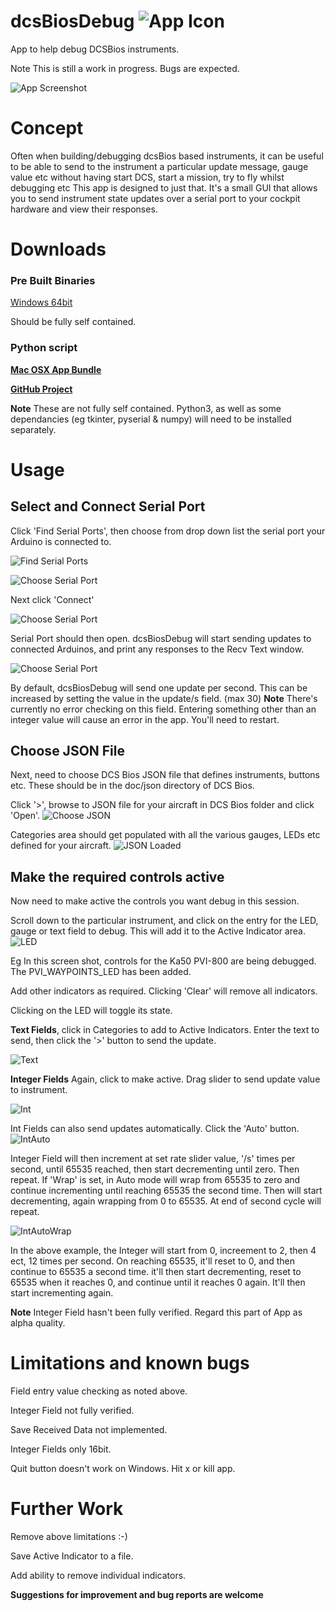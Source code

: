  # dcsBiosDebug  ![App Icon](iconDebugSmall.png)
 
App to help debug DCSBios instruments.

Note
This is still a work in progress. Bugs are expected.

![App Screenshot](manual/appScreenshot.png)

# Concept

Often when building/debugging dcsBios based instruments, it can be useful to be able to send to the instrument a particular update message, gauge value etc without having start DCS, start a mission, try to fly whilst debugging etc
This app is designed to just that. It's a small GUI that allows you to send instrument state updates over a serial port to your cockpit hardware and view their responses.

# Downloads

### Pre Built Binaries

[Windows 64bit](downloads/dcsBiosDebug.exe)

Should be fully self contained. 
 
### Python script

[**Mac OSX App Bundle**](https://github.com/tldBear/tldBear.github.io/blob/master/Downloads/dcsBiosDebug.zip)




[**GitHub Project**](https://github.com/tldBear/dcsBiosDebug)

**Note** These are not fully self contained. Python3, as well as some dependancies (eg tkinter, pyserial & numpy) will need to be installed separately.


# Usage

## Select and Connect Serial Port
Click 'Find Serial Ports', then choose from drop down list the serial port your Arduino is connected to.

![Find Serial Ports](manual/Screenshot_Serial0.png)

![Choose Serial Port](manual/ScreenshotSerial1.png)

Next click 'Connect'

![Choose Serial Port](manual/Screenshot_SerialConnect.png)

Serial Port should then open. dcsBiosDebug will start sending updates to connected Arduinos, and print any responses to the Recv Text window.

![Choose Serial Port](manual/Screenshot_SerialOpen.png)

By default, dcsBiosDebug will send one update per second. This can be increased by setting the value in the update/s field.
(max 30)
**Note** There's currently no error checking on this field. Entering something other than an integer value will cause an error in the app. You'll need to restart.

## Choose JSON File
Next, need to choose DCS Bios JSON file that defines instruments, buttons etc. These should be in the doc/json directory of DCS Bios. 

Click '>', browse to JSON file for your aircraft in DCS Bios folder and click 'Open'.
![Choose JSON](manual/ScreenshotJSON.png)

Categories area should get populated with all the various gauges, LEDs etc defined for your aircraft.
![JSON Loaded](manual/ScreenshotJSONLoaded.png)

## Make the required controls active
Now need to make active the controls you want debug in this session.

Scroll down to the particular instrument, and click on the entry for the LED, gauge or text field to debug. This will add it to the Active Indicator area. 
![LED](manual/ScreenshotLED.png)

Eg In this screen shot, controls for the Ka50 PVI-800 are being debugged. The PVI_WAYPOINTS_LED has been added.

Add other indicators as required. Clicking 'Clear' will remove all indicators.

Clicking on the LED will toggle its state.



**Text Fields**, click in Categories to add to Active Indicators. Enter the text to send, then click the '>' button to send the update.

![Text](manual/ScreenshotText2.png)

**Integer Fields**
Again, click to make active. Drag slider to send update value to instrument.

![Int](manual/ScreenshotInt.png)

Int Fields can also send updates automatically. Click the 'Auto' button.
![IntAuto](manual/ScreenshotInt1.png)

Integer Field will then increment at set rate slider value, '/s' times per second,  until 65535 reached, then start decrementing until zero. Then repeat.
If 'Wrap' is set, in Auto mode will wrap from 65535 to zero and continue incrementing until reaching 65535 the second time. Then will start decrementing, again wrapping from 0 to 65535. At end of second cycle will repeat.

![IntAutoWrap](manual/ScreenshotInt2.png)

In the above example, the Integer will start from 0, increement to 2, then 4 ect, 12 times per second. On reaching 65535, it'll reset to 0, and then continue to 65535 a second time. it'll then start decrementing, reset to 65535 when it reaches 0, and continue until it reaches 0 again. It'll then start incrementing again.

**Note** Integer Field hasn't been fully verified. Regard this part of App as alpha quality.

# Limitations and known bugs
Field entry value checking as noted above.

Integer Field not fully verified.

Save Received Data not implemented.

Integer Fields only 16bit.

Quit button doesn't work on Windows. Hit x or kill app.


# Further Work
Remove above limitations :-)

Save Active Indicator to a file.

Add ability to remove individual indicators.


**Suggestions for improvement and bug reports are welcome**

